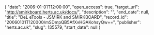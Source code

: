 {
  "date": "2006-01-01T12:00:00", 
  "open_access": true, 
  "target_url": "http://smirkboard.herts.ac.uk/docs/", 
  "description": "", 
  "end_date": null, 
  "title": "DeL eTools - JSMIRK and SMIRKBOARD", 
  "record_id": "20060101T120000/mSDmpQB5AfXvHGAKohsyQw==", 
  "publisher": "herts.ac.uk", 
  "slug": 135579, 
  "start_date": null
}

